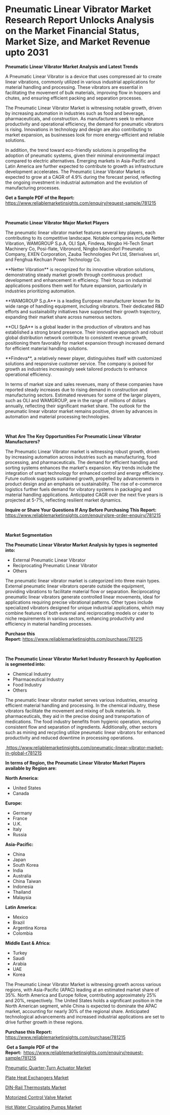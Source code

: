 <p><h1>Pneumatic Linear Vibrator Market Research Report Unlocks Analysis on the Market Financial Status, Market Size, and Market Revenue upto 2031</h1></p><p><strong>Pneumatic Linear Vibrator Market Analysis and Latest Trends</strong></p>
<p><p>A Pneumatic Linear Vibrator is a device that uses compressed air to create linear vibrations, commonly utilized in various industrial applications for material handling and processing. These vibrators are essential in facilitating the movement of bulk materials, improving flow in hoppers and chutes, and ensuring efficient packing and separation processes.</p><p>The Pneumatic Linear Vibrator Market is witnessing notable growth, driven by increasing automation in industries such as food and beverage, pharmaceuticals, and construction. As manufacturers seek to enhance productivity and operational efficiency, the demand for pneumatic vibrators is rising. Innovations in technology and design are also contributing to market expansion, as businesses look for more energy-efficient and reliable solutions. </p><p>In addition, the trend toward eco-friendly solutions is propelling the adoption of pneumatic systems, given their minimal environmental impact compared to electric alternatives. Emerging markets in Asia-Pacific and Latin America are further expected to contribute to growth as infrastructure development accelerates. The Pneumatic Linear Vibrator Market is expected to grow at a CAGR of 4.9% during the forecast period, reflecting the ongoing investment in industrial automation and the evolution of manufacturing processes.</p></p>
<p><strong>Get a Sample PDF of the Report:&nbsp;</strong> <a href="https://www.reliablemarketinsights.com/enquiry/request-sample/781215?utm_campaign=1584&utm_medium=2&utm_source=Github&utm_content=ia&utm_term=15102024&utm_id=pneumatic-linear-vibrator">https://www.reliablemarketinsights.com/enquiry/request-sample/781215</a></p>
<p>&nbsp;</p>
<p><strong>Pneumatic Linear Vibrator Major Market Players</strong></p>
<p><p>The pneumatic linear vibrator market features several key players, each contributing to its competitive landscape. Notable companies include Netter Vibration, WAMGROUP S.p.A, OLI SpA, Findeva, Ningbo Hi-Tech Smart Machinery Co, Posi-flate, Vibronord, Ningbo Macindorl Pneumatic Company, EXEN Corporation, Zauba Technologies Pvt Ltd, Sterivalves srl, and Fenghua Kechuan Power Technology Co.</p><p>**Netter Vibration** is recognized for its innovative vibration solutions, demonstrating steady market growth through continuous product development and enhancement in efficiency. Their focus on industrial applications positions them well for future expansion, particularly in industries prioritizing automation.</p><p>**WAMGROUP S.p.A** is a leading European manufacturer known for its wide range of handling equipment, including vibrators. Their dedicated R&D efforts and sustainability initiatives have supported their growth trajectory, expanding their market share across numerous sectors.</p><p>**OLI SpA** is a global leader in the production of vibrators and has established a strong brand presence. Their innovative approach and robust global distribution network contribute to consistent revenue growth, positioning them favorably for market expansion through increased demand for efficient material handling solutions.</p><p>**Findeva**, a relatively newer player, distinguishes itself with customized solutions and responsive customer service. The company is poised for growth as industries increasingly seek tailored products to enhance operational efficiency.</p><p>In terms of market size and sales revenues, many of these companies have reported steady increases due to rising demand in construction and manufacturing sectors. Estimated revenues for some of the larger players, such as OLI and WAMGROUP, are in the range of millions of dollars annually, reflecting their significant market share. The outlook for the pneumatic linear vibrator market remains positive, driven by advances in automation and material processing technologies.</p></p>
<p>&nbsp;</p>
<p><strong>What Are The Key Opportunities For Pneumatic Linear Vibrator Manufacturers?</strong></p>
<p><p>The Pneumatic Linear Vibrator market is witnessing robust growth, driven by increasing automation across industries such as manufacturing, food processing, and pharmaceuticals. The demand for efficient handling and sorting systems enhances the market's expansion. Key trends include the integration of smart technology for enhanced control and energy efficiency. Future outlook suggests sustained growth, propelled by advancements in product design and an emphasis on sustainability. The rise of e-commerce logistics further fuels demand for vibratory systems in packaging and material handling applications. Anticipated CAGR over the next five years is projected at 5-7%, reflecting resilient market dynamics.</p></p>
<p><strong>Inquire or Share Your Questions If Any Before Purchasing This Report:</strong> <a href="https://www.reliablemarketinsights.com/enquiry/pre-order-enquiry/781215?utm_campaign=1584&utm_medium=2&utm_source=Github&utm_content=ia&utm_term=15102024&utm_id=pneumatic-linear-vibrator">https://www.reliablemarketinsights.com/enquiry/pre-order-enquiry/781215</a></p>
<p>&nbsp;</p>
<p><strong>Market Segmentation</strong></p>
<p><strong>The Pneumatic Linear Vibrator Market Analysis by types is segmented into:</strong></p>
<p><ul><li>External Pneumatic Linear Vibrator</li><li>Reciprocating Pneumatic Linear Vibrator</li><li>Others</li></ul></p>
<p><p>The pneumatic linear vibrator market is categorized into three main types. External pneumatic linear vibrators operate outside the equipment, providing vibrations to facilitate material flow or separation. Reciprocating pneumatic linear vibrators generate controlled linear movements, ideal for applications requiring precise vibrational patterns. Other types include specialized vibrators designed for unique industrial applications, which may combine features of both external and reciprocating models or cater to niche requirements in various sectors, enhancing productivity and efficiency in material handling processes.</p></p>
<p><strong>Purchase this Report:&nbsp;</strong><a href="https://www.reliablemarketinsights.com/purchase/781215?utm_campaign=1584&utm_medium=2&utm_source=Github&utm_content=ia&utm_term=15102024&utm_id=pneumatic-linear-vibrator">https://www.reliablemarketinsights.com/purchase/781215</a></p>
<p>&nbsp;</p>
<p><strong>The Pneumatic Linear Vibrator Market Industry Research by Application is segmented into:</strong></p>
<p><ul><li>Chemical Industry</li><li>Pharmaceutical Industry</li><li>Food Industry</li><li>Others</li></ul></p>
<p><p>The pneumatic linear vibrator market serves various industries, ensuring efficient material handling and processing. In the chemical industry, these vibrators facilitate the movement and mixing of bulk materials. In pharmaceuticals, they aid in the precise dosing and transportation of medications. The food industry benefits from hygienic operation, ensuring consistent flow and separation of ingredients. Additionally, other sectors such as mining and recycling utilize pneumatic linear vibrators for enhanced productivity and reduced downtime in processing operations.</p></p>
<p><a href="https://www.reliablemarketinsights.com/pneumatic-linear-vibrator-market-in-global-r781215?utm_campaign=1584&utm_medium=2&utm_source=Github&utm_content=ia&utm_term=15102024&utm_id=pneumatic-linear-vibrator">&nbsp;https://www.reliablemarketinsights.com/pneumatic-linear-vibrator-market-in-global-r781215</a></p>
<p><strong>In terms of Region, the Pneumatic Linear Vibrator Market Players available by Region are:</strong></p>
<p>
    <p> <strong> North America: </strong>
        <ul>
            <li>United States</li>
            <li>Canada</li>
        </ul>
        </p> 
    <p> <strong> Europe: </strong>
        <ul>
            <li>Germany</li>
            <li>France</li>
            <li>U.K.</li>
            <li>Italy</li>
            <li>Russia</li>
        </ul>
        </p> 
    <p> <strong> Asia-Pacific: </strong>
        <ul>
            <li>China</li>
            <li>Japan</li>
            <li>South Korea</li>
            <li>India</li>
            <li>Australia</li>
            <li>China Taiwan</li>
            <li>Indonesia</li>
            <li>Thailand</li>
            <li>Malaysia</li>
        </ul>
        </p> 
    <p> <strong> Latin America: </strong>
        <ul>
            <li>Mexico</li>
            <li>Brazil</li>
            <li>Argentina Korea</li>
            <li>Colombia</li>
        </ul>
        </p> 
    <p> <strong> Middle East & Africa: </strong>
        <ul>
            <li>Turkey</li>
            <li>Saudi</li>
            <li>Arabia</li>
            <li>UAE</li>
            <li>Korea</li>
        </ul>
    </p>
    </p>
<p><p>The Pneumatic Linear Vibrator Market is witnessing growth across various regions, with Asia-Pacific (APAC) leading at an estimated market share of 35%. North America and Europe follow, contributing approximately 25% and 20%, respectively. The United States holds a significant position in the North American segment, while China is expected to dominate the APAC market, accounting for nearly 30% of the regional share. Anticipated technological advancements and increased industrial applications are set to drive further growth in these regions.</p></p>
<p><strong>Purchase this Report: </strong><a href="https://www.reliablemarketinsights.com/purchase/781215?utm_campaign=1584&utm_medium=2&utm_source=Github&utm_content=ia&utm_term=15102024&utm_id=pneumatic-linear-vibrator">https://www.reliablemarketinsights.com/purchase/781215</a></p>
<p>&nbsp;<strong>Get a Sample PDF of the Report:&nbsp;&nbsp;</strong><a href="https://www.reliablemarketinsights.com/enquiry/request-sample/781215?utm_campaign=1584&utm_medium=2&utm_source=Github&utm_content=ia&utm_term=15102024&utm_id=pneumatic-linear-vibrator">https://www.reliablemarketinsights.com/enquiry/request-sample/781215</a></p>
<p><strong></strong></p>
<p><p><a href="https://github.com/tamvrosiya/Market-Research-Report-List-6/blob/main/pneumatic-quarter-turn-actuator-market.md?utm_campaign=1584&utm_medium=2&utm_source=Github&utm_content=ia&utm_term=15102024&utm_id=pneumatic-linear-vibrator">Pneumatic Quarter-Turn Actuator Market</a></p><p><a href="https://www.linkedin.com/pulse/strategic-insights-global-plate-heat-exchangers-market-trends-hxwbe?trk=public_post_embed_feed-article-content&utm_campaign=1584&utm_medium=2&utm_source=Github&utm_content=ia&utm_term=15102024&utm_id=pneumatic-linear-vibrator">Plate Heat Exchangers Market</a></p><p><a href="https://www.linkedin.com/pulse/exploring-din-rail-thermostats-market-dynamics-revenue-rgfie?trk=public_post_embed_feed-article-content&utm_campaign=1584&utm_medium=2&utm_source=Github&utm_content=ia&utm_term=15102024&utm_id=pneumatic-linear-vibrator">DIN-Rail Thermostats Market</a></p><p><a href="https://www.linkedin.com/pulse/global-motorized-control-valve-market-opportunities-forecast-wybxe?trk=public_post_embed_feed-article-content&utm_campaign=1584&utm_medium=2&utm_source=Github&utm_content=ia&utm_term=15102024&utm_id=pneumatic-linear-vibrator">Motorized Control Valve Market</a></p><p><a href="https://www.linkedin.com/pulse/hot-water-circulating-pumps-market-pulse-85-expansion-jwf6e?trk=public_post_embed_feed-article-content&utm_campaign=1584&utm_medium=2&utm_source=Github&utm_content=ia&utm_term=15102024&utm_id=pneumatic-linear-vibrator">Hot Water Circulating Pumps Market</a></p></p>
